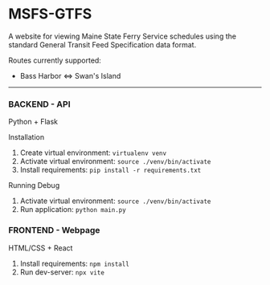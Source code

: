# MSFS-GTFS

A website for viewing Maine State Ferry Service schedules using the standard General Transit Feed Specification data format.

Routes currently supported:
- Bass Harbor <=> Swan's Island



---

### BACKEND - API
Python + Flask

Installation
1. Create virtual environment: ```virtualenv venv```
2. Activate virtual environment: ```source ./venv/bin/activate```
3. Install requirements: ```pip install -r requirements.txt```

Running Debug
1. Activate virtual environment: ```source ./venv/bin/activate```
2. Run application: ```python main.py```

### FRONTEND - Webpage
HTML/CSS + React

1. Install requirements: ```npm install```
2. Run dev-server: ```npx vite```
